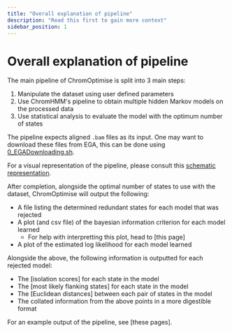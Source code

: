 ```yaml
---
title: "Overall explanation of pipeline"
description: "Read this first to gain more context"
sidebar_position: 1
---
```


# Overall explanation of pipeline

The main pipeline of ChromOptimise is split into 3 main steps:

1) Manipulate the dataset using user defined parameters
2) Use ChromHMM's pipeline to obtain multiple hidden Markov models on the processed data
3) Use statistical analysis to evaluate the model with the optimum number of states

The pipeline expects aligned `.bam` files as its input. One may want to download these files from EGA, this can be done using [0_EGADownloading.sh](./0_EGADownloading.md).

For a visual representation of the pipeline, please consult this [schematic representation](/pipelines/Optimal_States_Analysis_Pipeline.pdf).

After completion, alongside the optimal number of states to use with the dataset, ChromOptimise will output the following:

- A file listing the determined redundant states for each model that was rejected
- A plot (and csv file) of the bayesian information criterion for each model learned
  - For help with interpretting this plot, head to [this page]
- A plot of the estimated log likelihood for each model learned

Alongside the above, the following information is outputted for each rejected model:

- The [isolation scores] for each state in the model
- The [most likely flanking states] for each state in the model
- The [Euclidean distances] between each pair of states in the model
- The collated information from the above points in a more digestible format

For an example output of the pipeline, see [these pages].